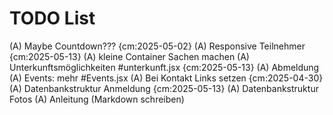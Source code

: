 # TODO List

(A) Maybe Countdown??? {cm:2025-05-02}
(A) Responsive Teilnehmer {cm:2025-05-13}
(A) kleine Container Sachen machen
(A) Unterkunftsmöglichkeiten #unterkunft.jsx {cm:2025-05-13}
(A) Abmeldung
(A) Events: mehr #Events.jsx
(A) Bei Kontakt Links setzen {cm:2025-04-30}
(A) Datenbankstruktur Anmeldung {cm:2025-05-13}
(A) Datenbankstruktur Fotos
(A) Anleitung (Markdown schreiben)
